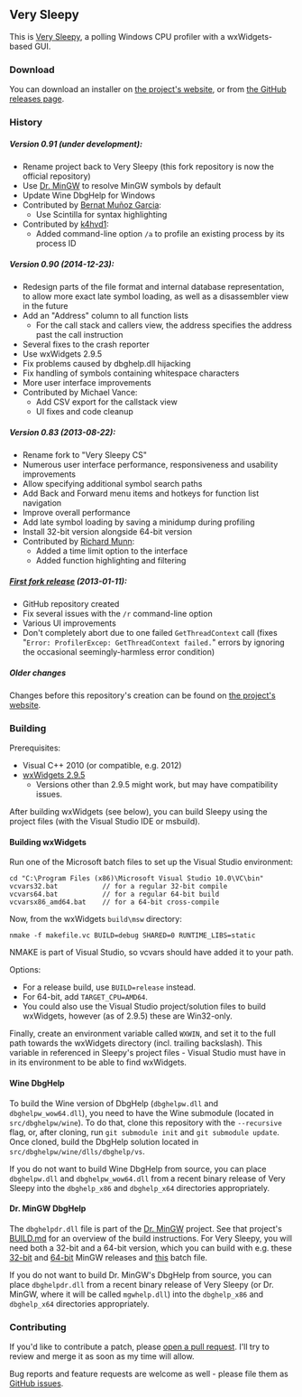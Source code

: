 ﻿Very Sleepy
-----------

This is [Very Sleepy](http://www.codersnotes.com/sleepy), a polling Windows CPU profiler with a wxWidgets-based GUI.

### Download

You can download an installer on [the project's website](http://www.codersnotes.com/sleepy), or from [the GitHub releases page](https://github.com/CyberShadow/verysleepy/releases).

### History

##### Version 0.91 (under development):

* Rename project back to Very Sleepy (this fork repository is now the official repository)
* Use [Dr. MinGW](https://github.com/jrfonseca/drmingw) to resolve MinGW symbols by default
* Update Wine DbgHelp for Windows
* Contributed by [Bernat Muñoz Garcia](https://github.com/shashClp):
    * Use Scintilla for syntax highlighting
* Contributed by [k4hvd1](https://github.com/VerySleepy/verysleepy/pull/30):
    * Added command-line option `/a` to profile an existing process by its process ID

##### Version 0.90 (2014-12-23):

* Redesign parts of the file format and internal database representation, to allow more exact late symbol loading, as well as a disassembler view in the future
* Add an "Address" column to all function lists
  * For the call stack and callers view, the address specifies the address past the call instruction
* Several fixes to the crash reporter
* Use wxWidgets 2.9.5
* Fix problems caused by dbghelp.dll hijacking
* Fix handling of symbols containing whitespace characters
* More user interface improvements
* Contributed by Michael Vance:
    * Add CSV export for the callstack view
    * UI fixes and code cleanup

##### Version 0.83 (2013-08-22):

* Rename fork to "Very Sleepy CS"
* Numerous user interface performance, responsiveness and usability improvements
* Allow specifying additional symbol search paths
* Add Back and Forward menu items and hotkeys for function list navigation
* Improve overall performance
* Add late symbol loading by saving a minidump during profiling
* Install 32-bit version alongside 64-bit version
* Contributed by [Richard Munn](https://github.com/benjymous):
    * Added a time limit option to the interface
    * Added function highlighting and filtering

##### [First fork release](http://blog.thecybershadow.net/2013/01/11/very-sleepy-fork/) (2013-01-11):

* GitHub repository created
* Fix several issues with the `/r` command-line option
* Various UI improvements
* Don't completely abort due to one failed `GetThreadContext` call (fixes "`Error: ProfilerExcep: GetThreadContext failed.`" errors by ignoring the occasional seemingly-harmless error condition)

##### Older changes

Changes before this repository's creation can be found on [the project's website](http://www.codersnotes.com/programs/sleepy).

### Building

Prerequisites:

* Visual C++ 2010 (or compatible, e.g. 2012)
* [wxWidgets 2.9.5](http://sourceforge.net/projects/wxwindows/files/2.9.5/)
  * Versions other than 2.9.5 might work, but may have compatibility issues.

After building wxWidgets (see below), you can build Sleepy using the project files (with the Visual Studio IDE or msbuild).

#### Building wxWidgets

Run one of the Microsoft batch files to set up the Visual Studio environment:

    cd "C:\Program Files (x86)\Microsoft Visual Studio 10.0\VC\bin"
    vcvars32.bat           // for a regular 32-bit compile
    vcvars64.bat           // for a regular 64-bit build
    vcvarsx86_amd64.bat    // for a 64-bit cross-compile

Now, from the wxWidgets `build\msw` directory:

    nmake -f makefile.vc BUILD=debug SHARED=0 RUNTIME_LIBS=static

NMAKE is part of Visual Studio, so vcvars should have added it to your path.

Options:

* For a release build, use `BUILD=release` instead.
* For 64-bit, add `TARGET_CPU=AMD64`.
* You could also use the Visual Studio project/solution files to build wxWidgets, however (as of 2.9.5) these are Win32-only.

Finally, create an environment variable called `WXWIN`, and set it to the full path towards the wxWidgets directory (incl. trailing backslash).
This variable in referenced in Sleepy's project files - Visual Studio must have in in its environment to be able to find wxWidgets.

#### Wine DbgHelp

To build the Wine version of DbgHelp (`dbghelpw.dll` and `dbghelpw_wow64.dll`), you need to have the Wine submodule (located in `src/dbghelpw/wine`).
To do that, clone this repository with the `--recursive` flag, or, after cloning, run `git submodule init` and `git submodule update`.
Once cloned, build the DbgHelp solution located in `src/dbghelpw/wine/dlls/dbghelp/vs`.

If you do not want to build Wine DbgHelp from source,
you can place `dbghelpw.dll` and `dbghelpw_wow64.dll` from a recent binary release of Very Sleepy
into the `dbghelp_x86` and `dbghelp_x64` directories appropriately.

#### Dr. MinGW DbgHelp

The `dbghelpdr.dll` file is part of the [Dr. MinGW](https://github.com/jrfonseca/drmingw) project.
See that project's [BUILD.md](https://github.com/jrfonseca/drmingw/blob/master/BUILD.md) for an overview of the build instructions.
For Very Sleepy, you will need both a 32-bit and a 64-bit version, which you can build with e.g. these
[32-bit][mingw32] and [64-bit][mingw64] MinGW releases and [this][build-bat] batch file.

If you do not want to build Dr. MinGW's DbgHelp from source,
you can place `dbghelpdr.dll` from a recent binary release of Very Sleepy (or Dr. MinGW, where it will be called `mgwhelp.dll`)
into the `dbghelp_x86` and `dbghelp_x64` directories appropriately.

  [mingw32]: http://sourceforge.net/projects/mingwbuilds/files/host-windows/releases/4.8.1/32-bit/threads-win32/dwarf/x32-4.8.1-release-win32-dwarf-rev5.7z/download
  [mingw64]: http://sourceforge.net/projects/mingwbuilds/files/host-windows/releases/4.8.1/64-bit/threads-win32/seh/x64-4.8.1-release-win32-seh-rev5.7z/download
  [build-bat]: https://gist.github.com/CyberShadow/839e458153787a298b6b

### Contributing

If you'd like to contribute a patch, please [open a pull request](https://github.com/CyberShadow/verysleepy/pulls). I'll try to review and merge it as soon as my time will allow.

Bug reports and feature requests are welcome as well - please file them as [GitHub issues](https://github.com/CyberShadow/verysleepy/issues).
